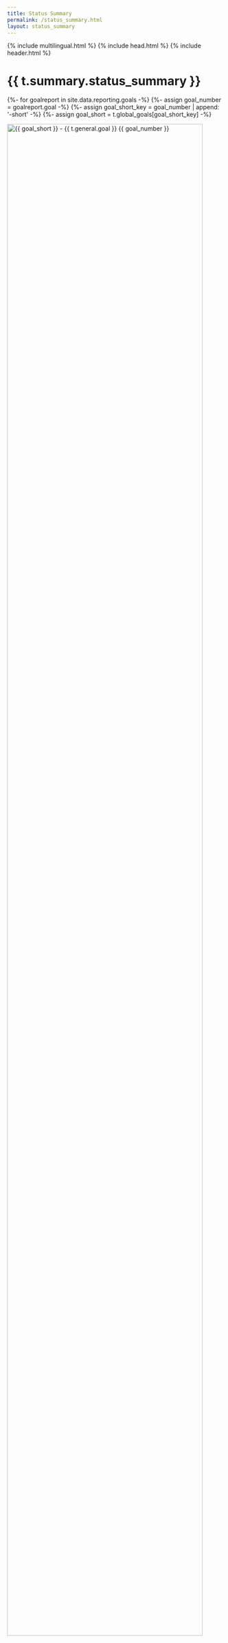 ```yaml
---
title: Status Summary
permalink: /status_summary.html
layout: status_summary
---
```


{% include multilingual.html %}
{% include head.html %}
{% include header.html %}

<div id="main-content" class="container reportingstatus">

  <h1>{{ t.summary.status_summary }}</h1>

  {%- for goalreport in site.data.reporting.goals -%}
    {%- assign goal_number = goalreport.goal -%}
    {%- assign goal_short_key = goal_number | append: '-short' -%}
    {%- assign goal_short = t.global_goals[goal_short_key] -%}
    <div class="goal">
      <div class="frameStatus">
        <a href="{{ site.baseurl }}{{ baseurl_folder }}/{{ goal_number }}/">
          <img src="{{ site.goal_image_base }}/{{ current_language }}/{{ goal_number }}.png" alt="{{ goal_short }} - {{ t.general.goal }} {{ goal_number }}" width="95%" min-height="60px"/>
        </a>
      </div>
      <div>
          <h3 class="status-goal">
            <a href="{{ site.baseurl }}{{ baseurl_folder }}/{{ goal_number }}/"><span class="visible-xs">{{ t.summary.goal }} {{ goal_number}} - <span>{{ goal_short }}</a>
          </h3>
          {% assign goal_indicators = site.data.meta | where: 'sdg_goal', goal_number | sort: 'indicator_sort_order' | group_by: 'target_id' %}
            {% for group in goal_indicators %}
              {% for indicator in group.items %}
                {% for i in (1..3) %}
                  {% assign hty_active = "history_active_" | append: i %}
                  {% assign hty_indicator = "history_indicator_" | append: i %}
                  {% assign idc_sort_order = indicator["indicator_sort_order"] %}
                  {% if indicator[hty_active] == true %}

                    {% assign indicator_key = idc_sort_order | append: "_" | append: i %}
                    {% assign target_key = indicator_key | append: "_target" %}

                    <table class="table table-hover tableresp">
                      <tr>
                        <th width="10%"> <div class=responsiveText>{{ t.summary.indicator }}</div> </th>
                        <th colspan="9"> <a href=" {{ site.baseurl }}{{ baseurl_folder }}/{{ idc_sort_order }}/ "><div class=responsiveText>{{ t.summary[indicator_key] }}</div></a> </th> <!--{{ indicator[hty_indicator] }}</div></a> </th>-->
                      </tr>
                      <tr>
                        <th> <div class=responsiveText>{{ t.summary.target }}</div></th>
                        {% assign target = "history_target_" | append: i %}
                        <td colspan="9"> <div class=responsiveText>{{ t.summary[target_key] }}</div> </td> <!--{{ indicator[target]}}</div> </td>-->

                      </tr>

                      <tr>
                        <th> <div class=responsiveText>{{ t.general.year }}</div> </th>
                        {% assign letters = "i,h,g,f,e,d,c,b,a" | split: ',' %}
                        {% assign add = letters.size %}
                        {% for j in letters %}
                          {% assign year = "history_year_" | append: j | append: "_" | append: i %}
                          {% if indicator[year] %}
                            {% if j == 'i' or j == 'h' or j == 'g' or j == 'f' or j == 'e' %}
                              <td width="10%" align="center" class="hidden-xs"> <p><span class="responsiveText hidden-xs">{{ indicator[year] }}</span></p> </td>
                            {% else %}
                              <td width="10%" align="center"> <p><span class="responsiveText">{{ indicator[year] }}</span></p> </td>
                            {% endif %}

                            {% assign add = add | minus: 1 %}
                          {% endif %}
                        {% endfor %}

                        {% if add == letters.size %}
                          {% assign add = add | minus: 1 %}
                        {% endif %}

                        {% for k in (1..add) %}<!--add empty cells-->
                          {% if k > 5 %}
                            <td width="10%" align="center"> </td>
                          {% else %}
                            <td width="10%" align="center" class="hidden-xs"> </td>
                          {% endif %}
                        {% endfor %}
                      </tr>

                      <tr>
                        <th> <div class=responsiveText>{{ t.general.status }}</div> </th>
                        {% for j in letters %}
                          {% assign status = "history_status_year_" | append: j | append: "_" | append: i %}
                          {% if indicator[status] %}

                            {% if indicator[status] == 'x' %}
                              {% assign status_title = t.status['nebel'] %}
                            {% elsif indicator[status] == 'Sonne' %}
                              {% assign status_title = t.status['sonne'] %}
                            {% elsif indicator[status] == 'Leicht bewölkt' %}
                              {% assign status_title = t.status['leicht bewölkt'] %}
                            {% elsif indicator[status] == 'Wolke' %}
                              {% assign status_title = t.status['wolke'] %}
                            {% elsif indicator[status] == 'Blitz' %}
                              {% assign status_title = t.status['blitz'] %}
                            {% endif %}

                            {% if j == 'i' or j == 'h' or j == 'g' or j == 'f' or j == 'e' %}
                              <td width="10%" align="center" class="hidden-xs"> <a href=" {{ site.baseurl }}{{ baseurl_folder }}/status/ "><img src="https://g205sdgs.github.io/sdg-indicators/public/Wettersymbole/{{ current_language }}/{{ indicator[status] }}.png" alt="{{ indicator[status] }}" class="responsiveWeather hidden-xs" title="{{ status_title }}"/></a> </td>
                            {% else %}
                              <td width="10%" align="center"> <a href=" {{ site.baseurl }}{{ baseurl_folder }}/status/ "><img src="https://g205sdgs.github.io/sdg-indicators/public/Wettersymbole/{{ current_language }}/{{ indicator[status] }}.png" alt="{{ indicator[status] }}" class="responsiveWeather" title="{{ status_title }}"/></a> </td>
                            {% endif %}
                          {% elsif j == 'a' %}
                              <td width="10%" align="center"><p><span class="responsiveText">{{ t.general.no_assessment }}</span></p></td>
                          {% endif %}
                        {% endfor %}
                        {% for k in (1..add) %}
                          {% if k > 5 %}
                            <td width="10%" align="center"></td>
                          {% else %}
                            <td width="10%" align="center"class="hidden-xs"></td>
                          {% endif %}
                        {% endfor %}
                      </tr>
                      <tr> <td colspan="10"> &nbsp; </td> </tr>
                    </table>

                  {% endif %}
                {% endfor %}
              {% endfor %}
            {% endfor %}

          <div class="divider">
          </div>
        </div>
      <!--</li>-->
      <br style="clear:both;">
    </div>
  {%- endfor -%}

  <!--{{ content }}-->

</div>
{% include footer.html %}
